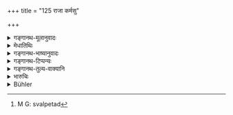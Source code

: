 +++
title = "125 राजा कर्मसु"

+++

<details><summary>गङ्गानथ-मूलानुवादः</summary>

For women employed in the King’s service and also for menial servants, he shall fix daily wages, in proportion to their position and work.—(125)
</details>

<details><summary>मेधातिथिः</summary>

**युक्तानां** नियुक्तानां स्त्रीणाम् अन्तःपुरदास्यादीनाम् । **प्रेष्यजनस्य** दोलकवाहादेः । **प्रत्यहं वृत्तिं कल्पयेत्,** न सांवत्स्रीयं सकृद् दद्याद् ग्रामं तद् एकदेशं वा । **स्थानकर्मानुरूपतः** । **स्थानं** प्रधानं नियोगः शय्यारक्षादि, **कर्म** शरीरव्यापारः, तद्**अनुरूपेण** **वृत्तिर्** देया । प्रधाने स्थाने स्वल्पे ऽपि कर्मणि महती वृत्तिः, निकृष्टे स्थाने महत्य् अपि कर्मणि स्वल्पेत्येतद्[^१५१] उभयानुरूपम् ॥ ७.१२५ ॥


[^१५१]:
     M G: svalpetad
</details>

<details><summary>गङ्गानथ-भाष्यानुवादः</summary>

‘*Employed*’—appointed;—‘*women*’— slave-girls and others working in the inner apartments;—‘*of menial* servants’—such, as bearers of palanquins and the like;—‘*he* *shall fix daily wages*’,—and not fix an annual maintenance, in the form of villages, in whole or in part.

‘*In proportion to their position and work*’. ‘*Position*’ stands for the principal duty, responsibility,—such as keeping guard over the bed and so forth; and ‘*work*’—*i.e*. physical labour involved; the wages given should be in proportion to these. If the responsibility is great, even though the physical work in volved be little, the wages should be high; and if the responsibility is not great, even though the physical labour involved be great, the wages shall be low. This is what is meant by the wages being ‘*in proportion to the position and work*’.—(125)
</details>

<details><summary>गङ्गानथ-टिप्पन्यः</summary>

This verse is quoted in *Vīramitrodaya* (Rājanīti, pp. 251-252).
</details>

<details><summary>गङ्गानथ-तुल्य-वाक्यानि</summary>

*Arthaśāstra* (Part II, p. 102)—‘In accordance with the resources of the
kingdom he shall apportion the livelihood of his dependents; or he may
provide this to the extent that may be necessary for retaining their
services:—48,000 *paṇas* should be set apart for the maintenance of
priests, preceptors, chief-minister, army-commander, heir-apparent,
queen-mother and queen, etc., etc.’
</details>

<details><summary>भारुचिः</summary>

वस्त्रसंस्काराद्युपलेपनभोजनादिलक्षणेत्य् अर्थः॥ ७.१२५ ॥
</details>

<details><summary>Bühler</summary>

125	For women employed in the royal service and for menial servants, let him fix a daily maintenance, in proportion to their position and to their work.
</details>

